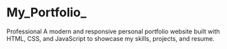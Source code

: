 # My_Portfolio_
Professional  A modern and responsive personal portfolio website built with HTML, CSS, and JavaScript to showcase my skills, projects, and resume. 
